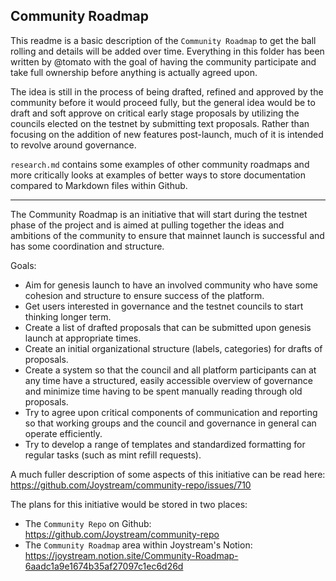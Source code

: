 ## Community Roadmap

This readme is a basic description of the `Community Roadmap` to get the ball rolling and details will be added over time. Everything in this folder has been written by @tomato with the goal of having the community participate and take full ownership before anything is actually agreed upon.

The idea is still in the process of being drafted, refined and approved by the community before it would proceed fully, but the general idea would be to draft and soft approve on critical early stage proposals by utilizing the councils elected on the testnet by submitting text proposals. Rather than focusing on the addition of new features post-launch, much of it is intended to revolve around governance.

`research.md` contains some examples of other community roadmaps and more critically looks at examples of better ways to store documentation compared to Markdown files within Github.

***

The Community Roadmap is an initiative that will start during the testnet phase of the project and is aimed at pulling together the ideas and ambitions of the community to ensure that mainnet launch is successful and has some coordination and structure.

Goals:
* Aim for genesis launch to have an involved community who have some cohesion and structure to ensure success of the platform.
* Get users interested in governance and the testnet councils to start thinking longer term.
* Create a list of drafted proposals that can be submitted upon genesis launch at appropriate times.
* Create an initial organizational structure (labels, categories) for drafts of proposals.
* Create a system so that the council and all platform participants can at any time have a structured, easily accessible overview of governance and minimize time having to be spent manually reading through old proposals.
* Try to agree upon critical components of communication and reporting so that working groups and the council and governance in general can operate efficiently.
* Try to develop a range of templates and standardized formatting for regular tasks (such as mint refill requests).

A much fuller description of some aspects of this initiative can be read here: https://github.com/Joystream/community-repo/issues/710



The plans for this initiative would be stored in two places:
- The `Community Repo` on Github: https://github.com/Joystream/community-repo
- The `Community Roadmap` area within Joystream's Notion: https://joystream.notion.site/Community-Roadmap-6aadc1a9e1674b35af27097c1ec6d26d
